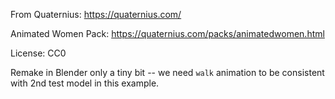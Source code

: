 From Quaternius: https://quaternius.com/

Animated Women Pack: https://quaternius.com/packs/animatedwomen.html

License: CC0

Remake in Blender only a tiny bit -- we need `walk` animation to be consistent with 2nd test model in this example.